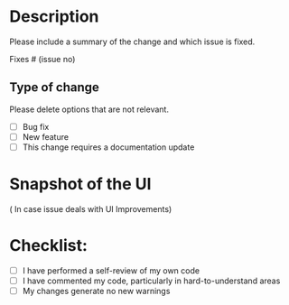 # Description 

Please include a summary of the change and which issue is fixed.

Fixes # (issue no)

## Type of change

Please delete options that are not relevant.

- [ ] Bug fix 
- [ ] New feature 
- [ ] This change requires a documentation update

# Snapshot of the UI 
( In case issue deals with UI Improvements) 

# Checklist:

- [ ] I have performed a self-review of my own code
- [ ] I have commented my code, particularly in hard-to-understand areas
- [ ] My changes generate no new warnings

